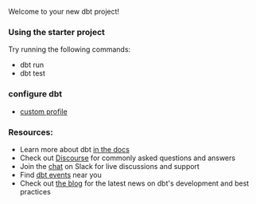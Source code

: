 Welcome to your new dbt project!

### Using the starter project

Try running the following commands:
- dbt run
- dbt test

### configure dbt
- [custom profile](https://docs.getdbt.com/docs/core/connect-data-platform/connection-profiles)



### Resources:
- Learn more about dbt [in the docs](https://docs.getdbt.com/docs/introduction)
- Check out [Discourse](https://discourse.getdbt.com/) for commonly asked questions and answers
- Join the [chat](https://community.getdbt.com/) on Slack for live discussions and support
- Find [dbt events](https://events.getdbt.com) near you
- Check out [the blog](https://blog.getdbt.com/) for the latest news on dbt's development and best practices
